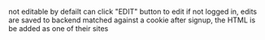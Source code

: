 not editable by defailt
can click "EDIT" button to edit
if not logged in, edits are saved to backend matched against a cookie
after signup, the HTML is be added as one of their sites